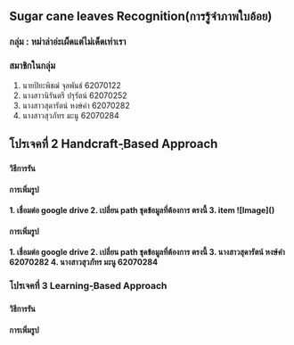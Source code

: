 ## Sugar cane leaves Recognition(การรู้จำภาพใบอ้อย)

### กลุ่ม : หม่าล่าอ่ะเผ็ดแต่ไม่เด็ดเท่าเรา  

### สมาชิกในกลุ่ม 
1. นายปิยะพิชฌ์ จุลพันธ์ 62070122
2. นางสาวนิรันตรี  ปรุรัตน์ 62070252
3. นางสาวสุดารัตน์ หงษ์คำ 62070282
4. นางสาวสุวภัทร มะนู   62070284


 <h2>โปรเจคที่ 2 Handcraft-ฺBased Approach<h3>
<h4> วิธีการรัน </h4>

 <h4> การเพิ่มรูป <h4>
1. เชื่อมต่อ google drive
2. เปลี่ยน path ชุดข้อมูลที่ต้องการ ตรงนี้
3. item 
 ![Image]()
 <h4> การเพิ่มรูป <h4> 
1. เชื่อมต่อ google drive
2. เปลี่ยน path ชุดข้อมูลที่ต้องการ ตรงนี้
3. นางสาวสุดารัตน์ หงษ์คำ 62070282
4. นางสาวสุวภัทร มะนู   62070284
  
 <h3>โปรเจคที่ 3  Learning-ฺBased Approach<h3>
 <h4> วิธีการรัน <h4>


 <h4> การเพิ่มรูป <h4>
  
